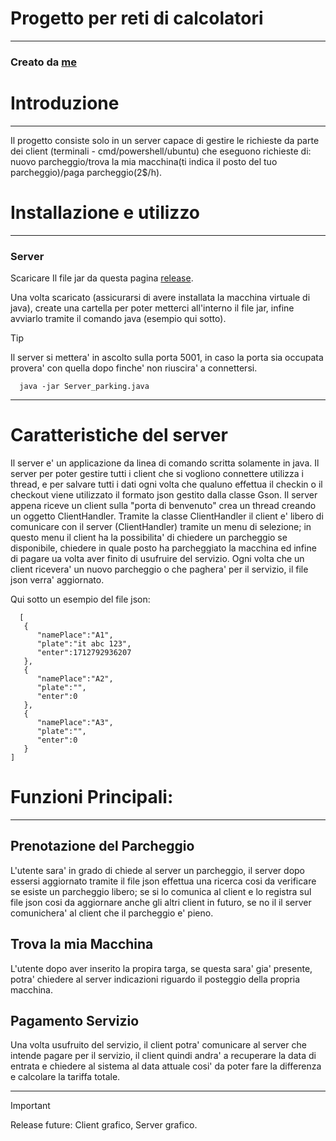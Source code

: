 # Progetto per reti di calcolatori
---

### Creato da [me](https://github.com/da4do0)

# Introduzione
---
Il progetto consiste solo in un server capace di gestire le richieste da parte dei client (terminali - cmd/powershell/ubuntu) che eseguono richieste di: nuovo parcheggio/trova la mia macchina(ti indica il posto del tuo parcheggio)/paga parcheggio(2$/h).

# Installazione e utilizzo
---

### Server
Scaricare Il file jar da questa pagina [release](https://github.com/da4do0/Server_parking/releases/tag/1.0).

Una volta scaricato (assicurarsi di avere installata la macchina virtuale di java), create una cartella per poter metterci all'interno il file jar, infine avviarlo tramite il comando java (esempio qui sotto).
> [!TIP]
> Il server si mettera' in ascolto sulla porta 5001, in caso la porta sia occupata provera' con quella dopo finche' non riuscira' a connettersi.

```console
  java -jar Server_parking.java
```
---
# Caratteristiche del server
Il server e' un applicazione da linea di comando scritta solamente in java. Il server per poter gestire tutti i client che si vogliono connettere utilizza i thread, e per salvare tutti i dati ogni volta che qualuno effettua il checkin o il checkout viene utilizzato il formato json gestito dalla classe Gson. Il server appena riceve un client sulla "porta di benvenuto" crea un thread creando un oggetto ClientHandler. Tramite la classe ClientHandler il client e' libero di comunicare con il server (ClientHandler) tramite un menu di selezione; in questo menu il client ha la possibilita' di chiedere un parcheggio se disponibile, chiedere in quale posto ha parcheggiato la macchina ed infine di pagare ua volta aver finito di usufruire del servizio. Ogni volta che un client ricevera' un nuovo parcheggio o che paghera' per il servizio, il file json verra' aggiornato.

Qui sotto un esempio del file json:

```console
  [
   {
      "namePlace":"A1",
      "plate":"it abc 123",
      "enter":1712792936207
   },
   {
      "namePlace":"A2",
      "plate":"",
      "enter":0
   },
   {
      "namePlace":"A3",
      "plate":"",
      "enter":0
   }
]
```

# Funzioni Principali:
---
## Prenotazione del Parcheggio
L'utente sara' in grado di chiede al server un parcheggio, il server dopo essersi aggiornato tramite il file json effettua una ricerca cosi da verificare se esiste un parcheggio libero; se si lo comunica al client e lo registra sul file json cosi da aggiornare anche gli altri client in futuro, se no il il server comunichera' al client che il parcheggio e' pieno.

## Trova la mia Macchina
L'utente dopo aver inserito la propira targa, se questa sara' gia' presente, potra' chiedere al server indicazioni riguardo il posteggio della propria macchina.

## Pagamento Servizio
Una volta usufruito del servizio, il client potra' comunicare al server che intende pagare per il servizio, il client quindi andra' a recuperare la data di entrata e chiedere al sistema al data attuale cosi' da poter fare la differenza e calcolare la tariffa totale.

---
> [!IMPORTANT]
> Release future: Client grafico, Server grafico.
